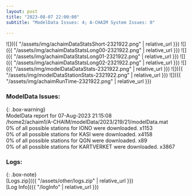 ```yaml
---
layout: post
title: "2023-08-07 22:00:00"
subtitle: "ModelData Issues: 4; A-CHAIM System Issues: 0"

---
```


![]({{ "/assets/img/achaimDataStatsShort-2321922.png" | relative_url }})
![]({{ "/assets/img/achaimDataStatsLong00-2321922.png" | relative_url }})
![]({{ "/assets/img/achaimDataStatsLong01-2321922.png" | relative_url }})
![]({{ "/assets/img/achaimDataStatsLong02-2321922.png" | relative_url }})
![]({{ "/assets/img/modelDataDataStats-2321922.png" | relative_url }})
![]({{ "/assets/img/modelDataStationStats-2321922.png" | relative_url }})
![]({{ "/assets/img/achaimRunTime-2321922.png" | relative_url }})


### ModelData Issues:  
  
{: .box-warning}  
 ModelData report for 07-Aug-2023 21:15:08   
 /home2/achaim1/A-CHAIM/modelData/2023/219/21/modelData.mat   
 0% of all possible stations for IONO were downloaded. x1153   
 0% of all possible stations for KASI were downloaded. x4158   
 0% of all possible stations for QGN were downloaded. x89   
 0% of all possible stations for KARTVERKET were downloaded. x3867   
  


### Logs:  
  
{: .box-note}  
[Logs.zip]({{ "/assets/other/logs.zip" | relative_url }})  
[Log Info]({{ "/logInfo" | relative_url }})  
